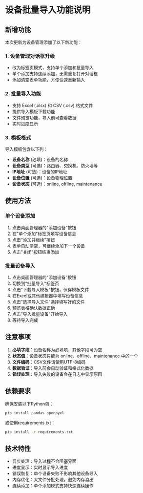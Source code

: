 # 设备批量导入功能说明

## 新增功能

本次更新为设备管理添加了以下新功能：

### 1. 设备管理对话框升级
- 改为标签页模式，支持单个添加和批量导入
- 单个添加支持连续添加，无需重复打开对话框
- 添加清空表单功能，方便快速重新输入

### 2. 批量导入功能
- 支持 Excel (.xlsx) 和 CSV (.csv) 格式文件
- 提供导入模板下载功能
- 文件预览功能，导入前可查看数据
- 实时进度显示

### 3. 模板格式

导入模板包含以下列：
- **设备名称** (必填)：设备的名称
- **设备类型** (可选)：路由器、交换机、防火墙等
- **IP地址** (可选)：设备的IP地址
- **设备位置** (可选)：设备物理位置
- **设备状态** (可选)：online, offline, maintenance

## 使用方法

### 单个设备添加
1. 点击桌面管理器的"添加设备"按钮
2. 在"单个添加"标签页填写设备信息
3. 点击"添加并继续"按钮
4. 表单自动清空，可继续添加下一个设备
5. 点击"关闭"按钮结束添加

### 批量设备导入
1. 点击桌面管理器的"添加设备"按钮
2. 切换到"批量导入"标签页
3. 点击"下载导入模板"按钮，保存模板文件
4. 在Excel或其他编辑器中填写设备信息
5. 点击"选择导入文件"选择填写好的文件
6. 预览表格确认数据正确
7. 点击"导入批量设备"开始导入
8. 等待导入完成

## 注意事项

1. **必填字段**：设备名称为必填项，其他字段可为空
2. **状态值**：设备状态只能为 online、offline、maintenance 中的一个
3. **文件编码**：CSV文件请使用UTF-8编码
4. **数据验证**：导入前会自动验证和格式化数据
5. **错误处理**：导入失败的设备会在日志中显示原因

## 依赖要求

确保安装以下Python包：
```bash
pip install pandas openpyxl
```

或使用requirements.txt：
```bash
pip install -r requirements.txt
```

## 技术特性

- 异步处理：导入过程不会阻塞界面
- 进度显示：实时显示导入进度
- 错误恢复：单个设备失败不影响其他设备导入
- 内存优化：大文件分批处理，避免内存溢出
- 连续添加：单个添加模式支持快速连续操作 